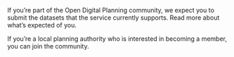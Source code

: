 If you’re part of the Open Digital Planning community, we expect you to submit the datasets that the service currently supports. Read more about what’s expected of you.

If you’re a local planning authority who is interested in becoming a member, you can join the community.
